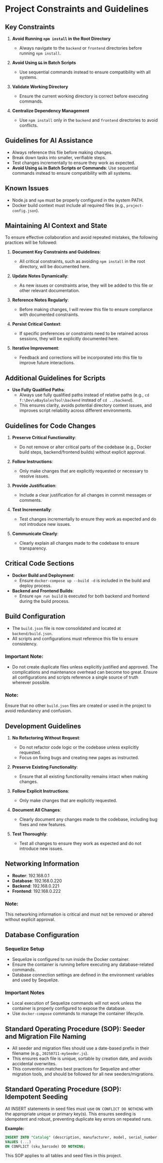 # Project Constraints and Guidelines

## Key Constraints
1. **Avoid Running `npm install` in the Root Directory**
   - Always navigate to the `backend` or `frontend` directories before running `npm install`.

2. **Avoid Using `&&` in Batch Scripts**
   - Use sequential commands instead to ensure compatibility with all systems.

3. **Validate Working Directory**
   - Ensure the current working directory is correct before executing commands.

4. **Centralize Dependency Management**
   - Use `npm install` only in the `backend` and `frontend` directories to avoid conflicts.

## Guidelines for AI Assistance
- Always reference this file before making changes.
- Break down tasks into smaller, verifiable steps.
- Test changes incrementally to ensure they work as expected.
- **Avoid Using `&&` in Batch Scripts or Commands**: Use sequential commands instead to ensure compatibility with all systems.

## Known Issues
- Node.js and `npm` must be properly configured in the system PATH.
- Docker build context must include all required files (e.g., `project-config.json`).

## Maintaining AI Context and State

To ensure effective collaboration and avoid repeated mistakes, the following practices will be followed:

1. **Document Key Constraints and Guidelines**:
   - All critical constraints, such as avoiding `npm install` in the root directory, will be documented here.

2. **Update Notes Dynamically**:
   - As new issues or constraints arise, they will be added to this file or other relevant documentation.

3. **Reference Notes Regularly**:
   - Before making changes, I will review this file to ensure compliance with documented constraints.

4. **Persist Critical Context**:
   - If specific preferences or constraints need to be retained across sessions, they will be explicitly documented here.

5. **Iterative Improvement**:
   - Feedback and corrections will be incorporated into this file to improve future interactions.

## Additional Guidelines for Scripts

- **Use Fully Qualified Paths**:
  - Always use fully qualified paths instead of relative paths (e.g., `cd f:\Dev\eBaySalesTool\backend` instead of `cd ../backend`).
  - This ensures clarity, avoids potential directory context issues, and improves script reliability across different environments.

## Guidelines for Code Changes

1. **Preserve Critical Functionality**:
   - Do not remove or alter critical parts of the codebase (e.g., Docker build steps, backend/frontend builds) without explicit approval.

2. **Follow Instructions**:
   - Only make changes that are explicitly requested or necessary to resolve issues.

3. **Provide Justification**:
   - Include a clear justification for all changes in commit messages or comments.

4. **Test Incrementally**:
   - Test changes incrementally to ensure they work as expected and do not introduce new issues.

5. **Communicate Clearly**:
   - Clearly explain all changes made to the codebase to ensure transparency.

## Critical Code Sections
- **Docker Build and Deployment**:
  - Ensure `docker-compose up --build -d` is included in the build and deploy process.
- **Backend and Frontend Builds**:
  - Ensure `npm run build` is executed for both backend and frontend during the build process.

## Build Configuration

- The `build.json` file is now consolidated and located at `backend/build.json`.
- All scripts and configurations must reference this file to ensure consistency.

### Important Note:
- Do not create duplicate files unless explicitly justified and approved. The complications and maintenance overhead can become too great. Ensure all configurations and scripts reference a single source of truth wherever possible.

### Note:
Ensure that no other `build.json` files are created or used in the project to avoid redundancy and confusion.

## Development Guidelines

1. **No Refactoring Without Request**:
   - Do not refactor code logic or the codebase unless explicitly requested.
   - Focus on fixing bugs and creating new pages as instructed.

2. **Preserve Existing Functionality**:
   - Ensure that all existing functionality remains intact when making changes.

3. **Follow Explicit Instructions**:
   - Only make changes that are explicitly requested.

4. **Document All Changes**:
   - Clearly document any changes made to the codebase, including bug fixes and new features.

5. **Test Thoroughly**:
   - Test all changes to ensure they work as expected and do not introduce new issues.

## Networking Information

- **Router**: 192.168.0.1
- **Database**: 192.168.0.220
- **Backend**: 192.168.0.221
- **Frontend**: 192.168.0.222

### Note:
This networking information is critical and must not be removed or altered without explicit approval.

## Database Configuration

### Sequelize Setup
- Sequelize is configured to run inside the Docker container.
- Ensure the container is running before executing any database-related commands.
- Database connection settings are defined in the environment variables and used by Sequelize.

### Important Notes
- Local execution of Sequelize commands will not work unless the container is properly configured to expose the database.
- Use `docker-compose` commands to manage the container lifecycle.

## Standard Operating Procedure (SOP): Seeder and Migration File Naming

- All seeder and migration files should use a date-based prefix in their filename (e.g., `20250711-mySeeder.js`).
- This ensures each file is unique, sortable by creation date, and avoids accidental overwrites.
- This convention matches best practices for Sequelize and other migration tools, and should be followed for all new seeders/migrations.

## Standard Operating Procedure (SOP): Idempotent Seeding
All INSERT statements in seed files must use `ON CONFLICT DO NOTHING` with the appropriate unique or primary key(s).
This ensures seeding is idempotent and robust, preventing duplicate key errors on repeated runs.

**Example:**
```sql
INSERT INTO "Catalog" (description, manufacturer, model, serial_number, sku_barcode)
VALUES (...)
ON CONFLICT (sku_barcode) DO NOTHING;
```

This SOP applies to all tables and seed files in this project.